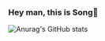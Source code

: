 ### Hey man, this is Song👋

![Anurag's GitHub stats](https://github-readme-stats.vercel.app/api?username=XscapeCn&show_icons=true)

<!--
[![Top Langs](https://github-readme-stats.vercel.app/api/top-langs/?username=XscapeCn)](https://github.com/anuraghazra/github-readme-stats)
-->

<!--
**XscapeCn/XscapeCn** is a ✨ _special_ ✨ repository because its `README.md` (this file) appears on your GitHub profile.

Here are some ideas to get you started:

- 🔭 I’m currently working on ...
- 🌱 I’m currently learning ...
- 👯 I’m looking to collaborate on ...
- 🤔 I’m looking for help with ...
- 💬 Ask me about ...
- 📫 How to reach me: ...
- 😄 Pronouns: ...
- ⚡ Fun fact: ...
-->
